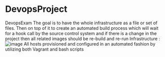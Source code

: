 # DevopsProject
DevopsExam
The goal is to have the whole infrastructure as a file or set of files. 
Then on top of it to create an automated build process which will wait for a hook call by the source control system and if there is a change in the project then all related images should be re-build and re-run
Infrastructure :
![image](https://user-images.githubusercontent.com/104006126/207916757-fd08b0d6-4079-455c-aa00-912f4ace0e15.png)
All hosts provisioned and configured in an automated fashion by utilizing both Vagrant and bash scripts
